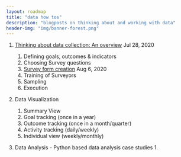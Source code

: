 ```yaml
---
layout: roadmap
title: "data how tos"
description: "blogposts on thinking about and working with data"
header-img: "img/banner-forest.png"
---
```


1. [Thinking about data collection: An overview](/blog/data-how-tos/Thinking-about-data-collection-overview) Jul 28, 2020 <br>
   1. Defining goals, outcomes & indicators
   2. Choosing Survey questions
   3. [Survey form creation](/blog/data-how-tos/data-coll-choices-survey-form-creation) Aug 6, 2020
   4. Training of Surveyors
   5. Sampling
   6. Execution

2. Data Visualization 
   1. Summary View
   2. Goal tracking (once in a year)
   3. Outcome tracking (once in a month/quarter)
   4. Activity tracking (daily/weekly)
   5. Individual view (weekly/monthly)
   
3. Data Analysis - Python based data analysis case studies
   1. 
    


